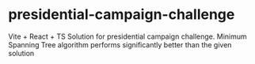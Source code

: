 # presidential-campaign-challenge

Vite + React + TS Solution for presidential campaign challenge.
Minimum Spanning Tree algorithm performs significantly better than the given solution

